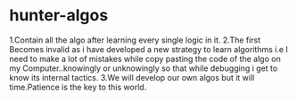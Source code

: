 # hunter-algos

1.Contain all the algo after learning every single logic in it.
2.The first Becomes invalid as i have developed a new strategy to
learn algorithms i.e I need to make a lot of mistakes while copy pasting the code of the algo on my 
Computer..knowingly or unknowingly so that while debugging i get to know its internal tactics. 
3.We will develop our own algos but it will time.Patience is the key to this world.
